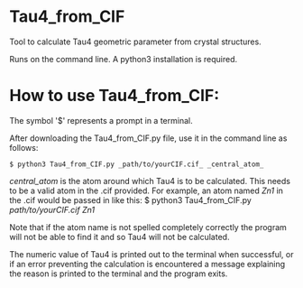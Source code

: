 # Tau4_from_CIF
Tool to calculate Tau4 geometric parameter from crystal structures.

Runs on the command line.
A python3 installation is required.

# How to use Tau4_from_CIF:
The symbol '$' represents a prompt in a terminal.

After downloading the Tau4_from_CIF.py file, use it in the command line as follows:

    $ python3 Tau4_from_CIF.py _path/to/yourCIF.cif_ _central_atom_

_central_atom_ is the atom around which Tau4 is to be calculated. This needs to be a valid atom in the .cif provided. For example, an atom named _Zn1_ in the .cif would be passed in like this:
  $ python3 Tau4_from_CIF.py _path/to/yourCIF.cif_ _Zn1_

Note that if the atom name is not spelled completely correctly the program will not be able to find it and so Tau4 will not be calculated.

The numeric value of Tau4 is printed out to the terminal when successful, or if an error preventing the calculation is encountered a message explaining the reason is printed to the terminal and the program exits.
